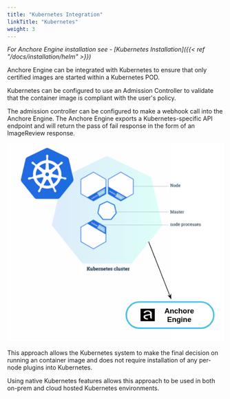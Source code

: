 ```yaml
---
title: "Kubernetes Integration"
linkTitle: "Kubernetes"
weight: 3
---
```


*For Anchore Engine installation see - [Kubernetes Installation]({{< ref "/docs/installation/helm" >}})*

Anchore Engine can be integrated with Kubernetes to ensure that only certified images are started within a Kubernetes POD.

Kubernetes can be configured to use an Admission Controller to validate that the container image is compliant with the user's policy.

The admission controller can be configured to make a webhook call into the Anchore Engine. The Anchore Engine exports a Kubernetes-specific API endpoint and will return the pass of fail response in the form of an ImageReview response.

![alt text](k8s.png)

This approach allows the Kubernetes system to make the final decision on running an container image and does not require installation of any per-node plugins into Kubernetes. 

Using native Kubernetes features allows this approach to be used in both on-prem and cloud hosted Kubernetes environments.

